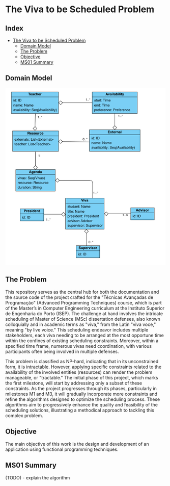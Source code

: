 # The Viva to be Scheduled Problem

## Index

- [The Viva to be Scheduled Problem](#the-viva-to-be-scheduled-problemhe)
  - [Domain Model]()
  - [The Problem](#the-problem)
  - [Objective](#objective)
  - [MS01 Summary](#ms01-summary)


## Domain Model

![img.png](./assets/domain-v2.png)
      
## The Problem

This repository serves as the central hub for both the documentation and the source code of the project crafted for the "Técnicas Avançadas de Programação" (Advanced Programming Techniques) course, which is part of the Master’s in Computer Engineering curriculum at the Instituto Superior de Engenharia do Porto (ISEP).
The challenge at hand involves the intricate scheduling of Master of Science (MSc) dissertation defenses, also known colloquially and in academic terms as "viva," from the Latin "viva voce," meaning "by live voice." This scheduling endeavor includes multiple stakeholders, each viva needing to be arranged at the most opportune time within the confines of existing scheduling constraints. Moreover, within a specified time frame, numerous vivas need coordination, with various participants often being involved in multiple defenses.

This problem is classified as NP-hard, indicating that in its unconstrained form, it is intractable. However, applying specific constraints related to the availability of the involved entities (resources) can render the problem manageable, or "tractable." The initial phase of this project, which marks the first milestone, will start by addressing only a subset of these constraints. As the project progresses through its phases, particularly in milestones M1 and M3, it will gradually incorporate more constraints and refine the algorithms designed to optimize the scheduling process. These algorithms aim to progressively enhance the quality and feasibility of the scheduling solutions, illustrating a methodical approach to tackling this complex problem.

## Objective
The main objective of this work is the design and development of an application using functional
programming techniques.

## MS01 Summary
(TODO) - explain the algorithm
